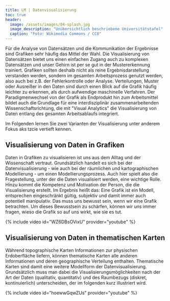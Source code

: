 ```yaml
---
title: LM | Datenvisualisierung
toc: true
header:
  image: /assets/images/04-splash.jpg
  image_description: "Unübersichtlich beschriebene Universitätstafel"
  caption: "Foto: Wikimedia Commons / CC0"
---
```


Für die Analyse von Datensätzen und die Kommunikation der Ergebnisse sind Grafiken sehr häufig das Mittel der Wahl. Die Visualisierung von Datensätzen bietet uns einen einfachen Zugang auch zu komplexen Datensätzen und unser Gehirn ist per se gut in der Mustererkennung trainiert. Grafiken sollten deshalb nicht als reine Ergebnisdarstellung verstanden werden, sondern im gesamten Arbeitsprozess genutzt werden, also auch bei z.B. der Fehlerkontrolle oder Analyse. Verteilungen, Muster oder Ausreißer in den Daten sind durch einen Blick auf die Grafik häufig leichter zu erkennen, als durch aufwendige maschinelle Verfahren. Der Paradigmenwechsel von der Grafik als Endprodukt hin zum Arbeitsmittel bildet auch die Grundlage für eine interdisziplinär zusammenarbeitenden Wissenschaftsrichtung, die mit "Visual Analytics" die Visualisierung von Daten entlang des gesamten Arbeitsablaufs integriert.

Im Folgenden lernen Sie zwei Varianten der Visualisierung unter anderem Fokus aks tzcie vertieft kennen.

## Visualisierung von Daten in Grafiken
Daten in Grafiken zu visualisieren ist uns aus dem Alltag und der Wissenschaft vertraut. Grundsätzlich handelt es sich bei der Datenvisualisierung - wie auch bei der räumlichen und kartographischen Modellierung - um einen Modellierungsprozess. Auch hier spielt also die Fragestellung, unter der die Daten visualisiert werden, eine wichtige Rolle. Hinzu kommt die Kompetenz und Motivation der Person, die die Visualisierung erstellt. Im Ergebnis heißt das: Eine Grafik ist ein Modell, entsprechen eingeschränkt gültig, subjektiv und damit immer auch potentiell manipulativ. Das muss uns bewusst sein, wenn wir eine Grafik betrachten. Um dieses Bewusstsein zu schärfen, können wir uns immer fragen, wieso die Grafik so auf uns wirkt, wie sie es tut.

{% include video id="WZ6DBsOVixU" provider="youtube" %}


## Visualisierung von Daten in thematischen Karten
Während topographische Karten Informationen zur physischen Erdoberfläche liefern, können thematische Karten alle anderen Informationen und deren geographische Verteilung enthalten. Thematische Karten sind damit eine weitere Modellform der Datenvisualisierung. Grundsätzlich muss man dabei die Visualisierungsmöglichkeiten nach der Art der Daten (qualitativ, quantitativ) und des Raumbezugs (diskret, kontinuierlich) unterscheiden, der im folgenden kurz illustriert wird.

{% include video id="hoewwGqwZUs" provider="youtube" %}
